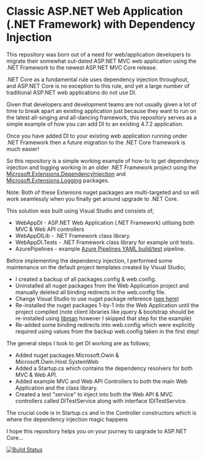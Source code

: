 # Classic ASP.NET Web Application (.NET Framework) with Dependency Injection

This repository was born out of a need for web/application developers to migrate their somewhat out-dated ASP.NET MVC web application using the .NET Framework to the newest ASP.NET MVC Core release.

.NET Core as a fundamental rule uses dependency injection throughout, and ASP.NET Core is no exception to this rule, and yet a large number of traditional ASP.NET web applications do not use DI.

Given that developers and development teams are not usually given a lot of time to break apart an existing application just because they want to run on the latest all-singing and all-dancing framework, this repository serves as a simple example of how you can add DI to an existing 4.7.2 application.

Once you have added DI to your existing web application running under .NET Framework then a future migration to the .NET Core framework is much easier!

So this repository is a simple working example of how-to to get dependency injection and logging working in an older .NET Framework project using the [Microsoft.Extensions.DependencyInjection](https://www.nuget.org/packages/Microsoft.Extensions.DependencyInjection/) and [Microsoft.Extensions.Logging](https://www.nuget.org/packages/Microsoft.Extensions.Logging/) packages.

Note: Both of these Extenions nuget packages are multi-targeted and so will work seamlessly when you finally get around upgrade to .NET Core.

This solution was built using Visual Studio and consists of;
- WebAppDI - ASP.NET Web Application (.NET Framework) utilising both MVC & Web API controllers
- WebAppDILib - .NET Framework class library.
- WebAppDI.Tests - .NET Framework class library for example unit tests.
- AzurePipelines - example [Azure Pipelines YAML build/test](https://docs.microsoft.com/en-us/azure/devops/pipelines/yaml-schema?view=azure-devops&tabs=schema) pipeline.

Before implementing the dependency injection, I performed some maintenance on the default project templates created by Visual Studio;
- I created a backup of all packages.config & web.config.
- Uninstalled all nuget packages from the Web Application project and manually deleted all binding redirects in the web.config file.
- Change Visual Studio to use nuget package reference ([see here](https://docs.microsoft.com/en-us/nuget/reference/migrate-packages-config-to-package-reference))
- Re-installed the nuget packages 1-by-1 into the Web Application until the project compiled (note client libraries like jquery & bootstrap should be re-installed using [libman](https://github.com/aspnet/LibraryManager/wiki/Using-LibMan-in-Visual-Studio) however I skipped that step for the example)
- Re-added some binding redirects into web.config which were explicitly required using values from the backup web.config taken in the first step!

The general steps I took to get DI working are as follows;
- Added nuget packages Microsoft.Owin & Microsoft.Owin.Host.SystemWeb
- Added a Startup.cs which contains the dependency resolvers for both MVC & Web API.
- Added example MVC and Web API Controllers to both the main Web Application and the class library.
- Created a test "service" to inject into both the Web API & MVC controllers called DITestService along with interface IDITestService.

The crucial code is in Startup.cs and in the Controller constructors which is where the dependency injection magic happens

I hope this repository helps you on your journey to upgrade to ASP.NET Core...

[![Build Status](https://dev.azure.com/f2calv/github/_apis/build/status/f2calv.WebAppDI?branchName=master)](https://dev.azure.com/f2calv/github/_build/latest?definitionId=1&branchName=master)